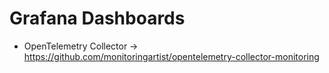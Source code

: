 # Grafana Dashboards

* OpenTelemetry Collector -> https://github.com/monitoringartist/opentelemetry-collector-monitoring